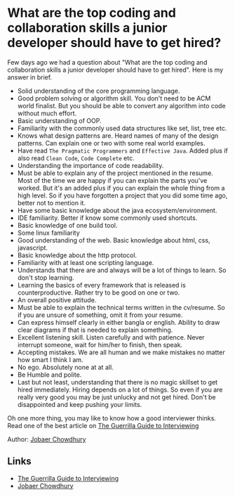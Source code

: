# What are the top coding and collaboration skills a junior developer should have to get hired?

Few days ago we had a question about "What are the top coding and collaboration skills a junior developer should have to get hired". Here is my answer in brief.

* Solid understanding of the core programming language.
* Good problem solving or algorithm skill. You don't need to be ACM world finalist. But you should be able to convert any algorithm into code without much effort.
* Basic understanding of OOP.
* Familiarity with the commonly used data structures like set, list, tree etc.
* Knows what design patterns are. Heard names of many of the design patterns. Can explain one or two with some real world examples.
* Have read `The Pragmatic Programmers` and `Effective Java`. Added plus if also read `Clean Code`, `Code Complete` etc.
* Understanding the importance of code readability.
* Must be able to explain any of the project mentioned in the resume. Most of the time we are happy if you can explain the parts you've worked. But it's an added plus if you can explain the whole thing from a high level. So if you have forgotten a project that you did some time ago, better not to mention it.
* Have some basic knowledge about the java ecosystem/environment.
* IDE familiarity. Better if know some commonly used shortcuts.
* Basic knowledge of one build tool.
* Some linux familiarity
* Good understanding of the web. Basic knowledge about html, css, javascript.
* Basic knowledge about the http protocol.
* Familiarity with at least one scripting language.
* Understands that there are and always will be a lot of things to learn. So don't stop learning.
* Learning the basics of every framework that is released is counterproductive. Rather try to be good on one or two.
* An overall positive attitude.
* Must be able to explain the technical terms written in the cv/resume. So if you are unsure of something, omit it from your resume.
* Can express himself clearly in either bangla or english. Ability to draw clear diagrams if that is needed to explain something.
* Excellent listening skill. Listen carefully and with patience. Never interrupt someone, wait for him/her to finish, then speak.
* Accepting mistakes. We are all human and we make mistakes no matter how smart I think I am.
* No ego. Absolutely none at at all.
* Be Humble and polite.
* Last but not least, understanding that there is no magic skillset to get hired immediately. Hiring depends on a lot of things. So even if you are really very good you may be just unlucky and not get hired. Don't be disappointed and keep pushing your limits.

Oh one more thing, you may like to know how a good interviewer thinks. Read one of the best article on [The Guerrilla Guide to Interviewing]

Author: [Jobaer Chowdhury]


## Links
* [The Guerrilla Guide to Interviewing]
* [Jobaer Chowdhury]

[The Guerrilla Guide to Interviewing]: https://www.joelonsoftware.com/2006/10/25/the-guerrilla-guide-to-interviewing-version-30/

[Jobaer Chowdhury]: https://www.linkedin.com/in/jobaer/
